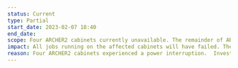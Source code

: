 ```yaml
---
status: Current
type: Partial
start_date: 2023-02-07 18:40
end_date: 
scope: Four ARCHER2 cabinets currently unavailable. The remainder of ARCHER2 is continuing to run as normal.
impact: All jobs running on the affected cabinets will have failed. These should not have been charged.
reason: Four ARCHER2 cabinets experienced a power interruption.  Investigations are ongoing to confirm the root cause.  
---
```




